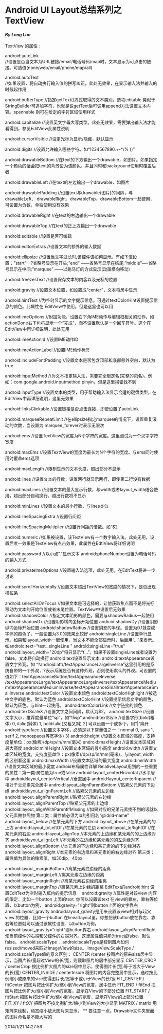
# Android UI Layout总结系列之TextView

#### ***By Long Luo***


TextView 的属性 :

android:autoLink  
//设置是否当文本为URL链接/email/电话号码/map时，文本显示为可点击的链接。可选值(none/web/email/phone/map/all)

android:autoText  
//如果设置，将自动执行输入值的拼写纠正。此处无效果，在显示输入法并输入的时候起作用

android:bufferType    //指定getText()方式取得的文本类别。选项editable 类似于StringBuilder可追加字符，也就是说getText后可调用append方法设置文本内容。spannable 则可在给定的字符区域使用样式

android:capitalize   //设置英文字母大写类型。此处无效果，需要弹出输入法才能看得到，参见EditView此属性说明

android:cursorVisible //设定光标为显示/隐藏，默认显示

android:digits          //设置允许输入哪些字符。如“1234567890.+-*/% ()”

android:drawableBottom         //在text的下方输出一个drawable，如图片。如果指定一个颜色的话会把text的背景设为该颜色，并且同时和background使用时覆盖后者

android:drawableLeft             //在text的左边输出一个drawable，如图片

android:drawablePadding         //设置text与drawable(图片)的间隔，与drawableLeft、 drawableRight、drawableTop、drawableBottom一起使用，可设置为负数，单独使用没有效果

android:drawableRight            //在text的右边输出一个drawable

android:drawableTop              //在text的正上方输出一个drawable

android:editable                   //设置是否可编辑

android:editorExtras              //设置文本的额外的输入数据

android:ellipsize                //设置当文字过长时,该控件该如何显示。有如下值设置：”start”—?省略号显示在开头;”end” ——省略号显示在结尾;”middle”—-省略号显示在中间;”marquee” ——以跑马灯的方式显示(动画横向移动)

android:freezesText               //设置保存文本的内容以及光标的位置

android:gravity                    //设置文本位置，如设置成“center”，文本将居中显示

android:hintText                 //为空时显示的文字提示信息，可通过textColorHint设置提示信息的颜色。此属性在 EditView中使用，但是这里也可以用

android:imeOptions                //附加功能，设置右下角IME动作与编辑框相关的动作，如actionDone右下角将显示一个“完成”，而不设置默认是一个回车符号。这个在EditView中再详细说明，此处无用

android:imeActionId                 //设置IME动作ID

android:imeActionLabel              //设置IME动作标签

android:includeFontPadding         //设置文本是否包含顶部和底部额外空白，默认为true

android:inputMethod                //为文本指定输入法，需要完全限定名(完整的包名)。例如：com.google.android.inputmethod.pinyin，但是这里报错找不到

android:inputType                    //设置文本的类型，用于帮助输入法显示合适的键盘类型。在EditView中再详细说明，这里无效果

android:linksClickable                //设置链接是否点击连接，即使设置了autoLink

android:marqueeRepeatLimit        //在ellipsize指定marquee的情况下，设置重复滚动的次数，当设置为 marquee_forever时表示无限次

android:ems                         //设置TextView的宽度为N个字符的宽度。这里测试为一个汉字字符宽度

android:maxEms                    //设置TextView的宽度为最长为N个字符的宽度。与ems同时使用时覆盖ems选项

android:maxLength                 //限制显示的文本长度，超出部分不显示

android:lines                        //设置文本的行数，设置两行就显示两行，即使第二行没有数据

android:maxLines                   //设置文本的最大显示行数，与width或者layout_width结合使用，超出部分自动换行，超出行数将不显示

android:minLines                    //设置文本的最小行数，与lines类似

android:lineSpacingExtra            //设置行间距

android:lineSpacingMultiplier        //设置行间距的倍数。如”$2

android:numeric                     //如果被设置，该TextView有一个数字输入法。此处无用，设置后唯一效果是TextView有点击效果，此属性在EdtiView将详细说明

android:password                    //以小点”.”显示文本 android:phoneNumber设置为电话号码的输入方式

android:privateImeOptions          //设置输入法选项，此处无用，在EditText将进一步讨论

android:scrollHorizontally            //设置文本超出TextView的宽度的情况下，是否出现横拉条

android:selectAllOnFocus              //如果文本是可选择的，让他获取焦点而不是将光标移动为文本的开始位置或者末尾位置。TextView中设置后无效果
android:shadowColor                //指定文本阴影的颜色，需要与shadowRadius一起使用
android:shadowDx                   //设置阴影横向坐标开始位置
android:shadowDy                   //设置阴影纵向坐标开始位置
android:shadowRadius                //设置阴影的半径。设置为0.1就变成字体的颜色了，一般设置为3.0的效果比较好
android:singleLine                     //设置单行显示。如果和layout_width一起使用，当文本不能全部显示时，后面用“…”来表示。如android:text="test_ singleLine " android:singleLine="true" android:layout_width="20dp"将只显示“t…”。如果不设置singleLine或者设置为false，文本将自动换行 android:text设置显示文本. android:textAppearance设置文字外观。如 “?android:attr/textAppearanceLargeInverse”这里引用的是系统自带的一个外观，?表示系统是否有这种外观，否则使用默认的外观。可设置的值如下：textAppearanceButton/textAppearanceInverse /textAppearanceLarge/textAppearanceLargeInverse/textAppearanceMedium/textAppearanceMediumInverse/textAppearanceSmall/textAppearanceSmallInverse
android:textColor                    //设置文本颜色
android:textColorHighlight           //被选中文字的底色，默认为蓝色
android:textColorHint                //设置提示信息文字的颜色，默认为灰色。与hint一起使用。
android:textColorLink                //文字链接的颜色.
android:textScaleX                  //设置文字之间间隔，默认为$2。
android:textSize                      //设置文字大小，推荐度量单位”sp”，如”15sp”
android:textStyle                     //设置字形[bold(粗体) 0, italic(斜体) 1, bolditalic(又粗又斜) 2] 可以设置一个或多个，用“|”隔开
android:typeface                     //设置文本字体，必须是以下常量值之一：normal 0, sans 1, serif 2, monospace(等宽字体) 3]
android:height                       //设置文本区域的高度，支持度量单位：px(像素)/dp/sp/in/mm(毫米)
android:maxHeight                  //设置文本区域的最大高度
android:minHeight                   //设置文本区域的最小高度
android:width                        //设置文本区域的宽度，支持度量单位：px(像素)/dp/sp/in/mm(毫米)，与layout_width 的区别看这里
android:maxWidth                   //设置文本区域的最大宽度
android:minWidth                   //设置文本区域的最小宽度 android布局属性详解 RelativeLayout用到的一些重要的属性：第一类:属性值为true或false
android:layout_centerHrizontal         //水平居中
android:layout_centerVertical           //垂直居中
android:layout_centerInparent          //相对于父元素完全居中
android:layout_alignParentBottom       //贴紧父元素的下边缘
android:layout_alignParentLeft          //贴紧父元素的左边缘
android:layout_alignParentRight        //贴紧父元素的右边缘
android:layout_alignParentTop          //贴紧父元素的上边缘
android:layout_alignWithParentIfMissing      //如果对应的兄弟元素找不到的话就以父元素做参照物 第二类：属性值必须为id的引用名“@id/id-name”
android:layout_below                    //在某元素的下方
android:layout_above                    //在某元素的的上方
android:layout_toLeftOf                  //在某元素的左边
android:layout_toRightOf                //在某元素的右边
android:layout_alignTop                 //本元素的上边缘和某元素的的上边缘对齐
android:layout_alignLeft                //本元素的左边缘和某元素的的左边缘对齐
android:layout_alignBottom            //本元素的下边缘和某元素的的下边缘对齐
android:layout_alignRight              //本元素的右边缘和某元素的的右边缘对齐 第三类：属性值为具体的像素值，如30dip，40px

android:layout_marginBottom         //离某元素底边缘的距离
android:layout_marginLeft             //离某元素左边缘的距离
android:layout_marginRight            //离某元素右边缘的距离
android:layout_marginTop              //离某元素上边缘的距离 EditText的android:hint 设置EditText为空时输入框内的提示信息　
android:gravity                         //属性是对该view 内容的限定．比如一个button 上面的text. 你可以设置该text 在view的靠左，靠右等位置．以button为例，
android:gravity="right"则button上面的文字靠右 android:layout_gravity android:layout_gravity是用来设置该view相对与起父view 的位置．比如一个button 在linearlayout里，你想把该button放在靠左、靠右等位置就可以通过该属性设置．以button为例，android:layout_gravity="right"则button靠右 android:layout_alignParentRight 使当前控件的右端和父控件的右端对齐。这里属性值只能为true或false，默认false。 android:scaleType： android:scaleType是控制图片如何resized/moved来匹对ImageView的size。 ImageView.ScaleType / android:scaleType值的意义区别： CENTER /center 按图片的原来size居中显示，当图片长/宽超过View的长/宽，则截取图片的居中部分显示 CENTER_CROP / centerCrop 按比例扩大图片的size居中显示，使得图片长(宽)等于或大于View的长(宽) CENTER_INSIDE / centerInside 将图片的内容完整居中显示，通过按比例缩小或原来的size使得图片长/宽等于或小于View的长/宽 FIT_CENTER / fitCenter 把图片按比例扩大/缩小到View的宽度，居中显示 FIT_END / fitEnd 把图片按比例扩大/缩小到View的宽度，显示在View的下部分位置 FIT_START / fitStart 把图片按比例扩大/缩小到View的宽度，显示在View的上部分位置 FIT_XY / fitXY 把图片不按比例扩大/缩小到View的大小显示 MATRIX / matrix 用矩阵来绘制，动态缩小放大图片来显示。 ** 要注意一点，Drawable文件夹里面的图片命名是不能大写的



2014/1/21 14:27:56 

